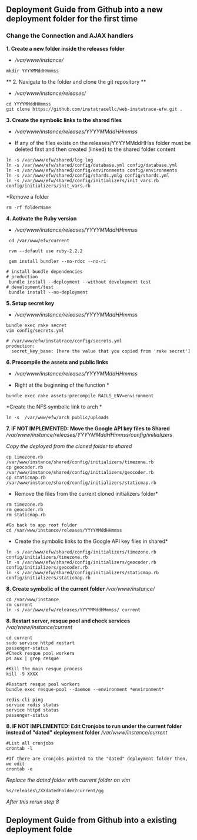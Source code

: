## Deployment Guide from Github into a new deployment folder for the first time

### Change the Connection and AJAX handlers

**1. Create a new folder inside the releases folder**
* _/var/www/instance/_

```
mkdir YYYYMMddHHmmss
```

** 2. Navigate to the folder and clone the git repository **
* _/var/www/instance/releases/_

```
cd YYYYMMddHHmmss
git clone https://github.com/instatracellc/web-instatrace-efw.git .
```

**3. Create the symbolic links to the shared files**
* _/var/www/instance/releases/YYYYMMddHHmmss_

* If any of the files exists on the releases/YYYYMMddHHss folder must be deleted first and then created (linked) to the shared folder content
 
```
ln -s /var/www/efw/shared/log log
ln -s /var/www/efw/shared/config/database.yml config/database.yml
ln -s /var/www/efw/shared/config/environments config/environments
ln -s /var/www/efw/shared/config/shards.ymlg config/shards.yml
ln -s /var/www/efw/shared/config/initializers/init_vars.rb config/initializers/init_vars.rb
```
*Remove a folder
```
rm -rf folderName
```

**4. Activate the Ruby version**
* _/var/www/instance/releases/YYYYMMddHHmmss_

```
 cd /var/www/efw/current

 rvm --default use ruby-2.2.2

 gem install bundler --no-rdoc --no-ri

# install bundle dependencies
# production
 bundle install --deployment --without development test
# development/test
 bundle install --no-deployment 
```

**5. Setup secret key**
* _/var/www/instance/releases/YYYYMMddHHmmss_

```
bundle exec rake secret
vim config/secrets.yml

# /var/www/efw/instatrace/config/secrets.yml
production:
  secret_key_base: [here the value that you copied from 'rake secret']
```

**6. Precompile the assets and public links**
*  _/var/www/instance/releases/YYYYMMddHHmmss_

* Right at the beginning of the function *
```
bundle exec rake assets:precompile RAILS_ENV=environment
```

*Create the NFS symbolic link to arch *
```
ln -s  /var/www/efw/arch public/uploads
```

**7. IF NOT IMPLEMENTED: Move the Google API key files to Shared**
_/var/www/instance/releases/YYYYMMddHHmmss/config/initializers_

*Copy the deployed from the cloned folder to shared*
```
cp timezone.rb  /var/www/instance/shared/config/initializers/timezone.rb
cp geocoder.rb  /var/www/instance/shared/config/initializers/geocoder.rb
cp staticmap.rb  /var/www/instance/shared/config/initializers/staticmap.rb
```

* Remove the files from the current cloned initializers folder*
```
rm timezone.rb
rm geocoder.rb
rm staticmap.rb

#Go back to app root folder
cd /var/www/instance/releases/YYYYMMddHHmmss
```

* Create the symbolic links to the Google API key files in shared*
```
ln -s /var/www/efw/shared/config/initializers/timezone.rb config/initializers/timezone.rb
ln -s /var/www/efw/shared/config/initializers/geocoder.rb config/initializers/geocoder.rb
ln -s /var/www/efw/shared/config/initializers/staticmap.rb config/initializers/staticmap.rb
```

**8. Create symbolic of the current folder**
_/var/www/instance/_

```
cd /var/www/instance
rm current
ln -s /var/www/efw/releases/YYYYMMddHHmmss/ current

```

**8. Restart server, resque pool and check services**
_/var/www/instance/current_

```
cd current
sudo service httpd restart
passenger-status
#Check resque pool workers
ps aux | grep resque

#Kill the main resque process
kill -9 XXXX

#Restart resque pool workers
bundle exec resque-pool --daemon --environment *environment*

redis-cli ping
service redis status
service httpd status
passenger-status

```

**8. IF NOT IMPLEMENTED: Edit Cronjobs to run under the current folder instead of "dated" deployment folder**
_/var/www/instance/current_

```
#List all cronjobs
crontab -l

#If there are cronjobs pointed to the "dated" deployment folder then, we edit
crontab -e
```

*Replace the dated folder with current folder on vim*
```
%s/releases\/XXdatedFolder/current/gg
```
*After this rerun step 8*

## Deployment Guide from Github into a existing deployment folde
